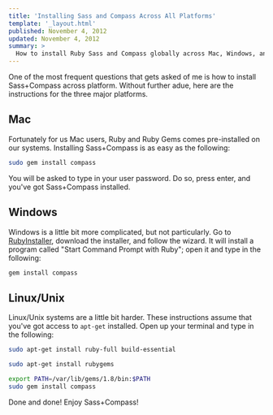 ```yaml
---
title: 'Installing Sass and Compass Across All Platforms'
template: '_layout.html'
published: November 4, 2012
updated: November 4, 2012
summary: >
  How to install Ruby Sass and Compass globally across Mac, Windows, and Linux.
---
```

One of the most frequent questions that gets asked of me is how to install Sass+Compass across platform. Without further adue, here are the instructions for the three major platforms.

## Mac

Fortunately for us Mac users, Ruby and Ruby Gems comes pre-installed on our systems. Installing Sass+Compass is as easy as the following:

```bash
sudo gem install compass
```

You will be asked to type in your user password. Do so, press enter, and you've got Sass+Compass installed.

## Windows

Windows is a little bit more complicated, but not particularly. Go to [RubyInstaller](http://rubyinstaller.org/), download the installer, and follow the wizard. It will install a program called "Start Command Prompt with Ruby"; open it and type in the following:

```bash
gem install compass
```

## Linux/Unix

Linux/Unix systems are a little bit harder. These instructions assume that you've got access to `apt-get` installed. Open up your terminal and type in the following:

```bash
sudo apt-get install ruby-full build-essential 
```

```bash
sudo apt-get install rubygems 
```

```bash
export PATH=/var/lib/gems/1.8/bin:$PATH
sudo gem install compass 
```

Done and done! Enjoy Sass+Compass!
